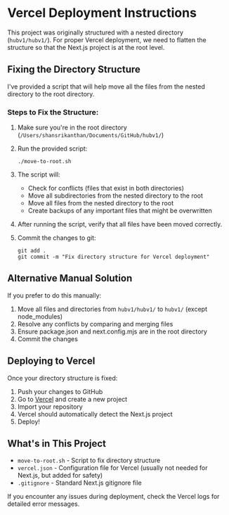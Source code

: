 # Vercel Deployment Instructions

This project was originally structured with a nested directory (`hubv1/hubv1/`). For proper Vercel deployment, we need to flatten the structure so that the Next.js project is at the root level.

## Fixing the Directory Structure

I've provided a script that will help move all the files from the nested directory to the root directory.

### Steps to Fix the Structure:

1. Make sure you're in the root directory (`/Users/shansrikanthan/Documents/GitHub/hubv1/`)

2. Run the provided script:
   ```
   ./move-to-root.sh
   ```

3. The script will:
   - Check for conflicts (files that exist in both directories)
   - Move all subdirectories from the nested directory to the root
   - Move all files from the nested directory to the root
   - Create backups of any important files that might be overwritten

4. After running the script, verify that all files have been moved correctly.

5. Commit the changes to git:
   ```
   git add .
   git commit -m "Fix directory structure for Vercel deployment"
   ```

## Alternative Manual Solution

If you prefer to do this manually:

1. Move all files and directories from `hubv1/hubv1/` to `hubv1/` (except node_modules)
2. Resolve any conflicts by comparing and merging files
3. Ensure package.json and next.config.mjs are in the root directory
4. Commit the changes

## Deploying to Vercel

Once your directory structure is fixed:

1. Push your changes to GitHub
2. Go to [Vercel](https://vercel.com) and create a new project
3. Import your repository
4. Vercel should automatically detect the Next.js project
5. Deploy!

## What's in This Project

- `move-to-root.sh` - Script to fix directory structure
- `vercel.json` - Configuration file for Vercel (usually not needed for Next.js, but added for safety)
- `.gitignore` - Standard Next.js gitignore file

If you encounter any issues during deployment, check the Vercel logs for detailed error messages.